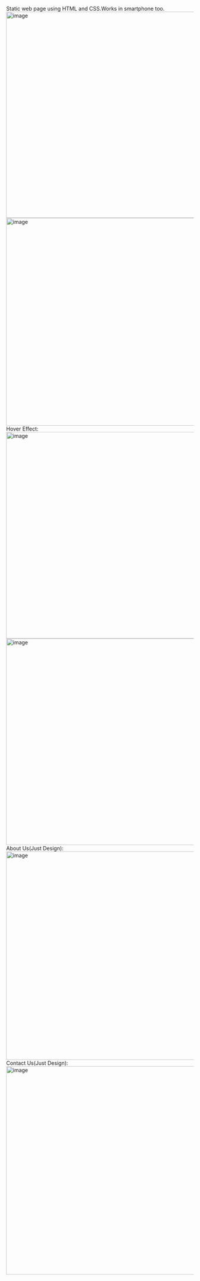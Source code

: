 Static web page using HTML and CSS.Works in smartphone too.
<br>
<img width="554" alt="image" src="https://github.com/PiyushChh/Food/assets/91588531/2d7218ea-e403-439b-9b8f-f243a5b047f0">
<img width="558" alt="image" src="https://github.com/PiyushChh/Food/assets/91588531/1bb345e1-5b5f-4945-b57d-fb58606aad7c">
<br>
Hover Effect:
<br>
<img width="555" alt="image" src="https://github.com/PiyushChh/Food/assets/91588531/6789126e-957a-4910-b334-bddb67e57f15">
<img width="555" alt="image" src="https://github.com/PiyushChh/Food/assets/91588531/d2fa3065-6e2a-43e8-ba11-d4a730e26fa0">
<br>
About Us(Just Design):
<br>
<img width="560" alt="image" src="https://github.com/PiyushChh/Food/assets/91588531/0e219ecd-dd79-43f6-895c-a87fd253760d">
<br>
Contact Us(Just Design):
<br>
<img width="560" alt="image" src="https://github.com/PiyushChh/Food/assets/91588531/fe6b47f9-3b43-47b1-a917-3bdd59c3a269">

